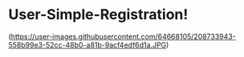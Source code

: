 # User-Simple-Registration!

(https://user-images.githubusercontent.com/64668105/208733943-558b99e3-52cc-48b0-a81b-9acf4edf6d1a.JPG)

